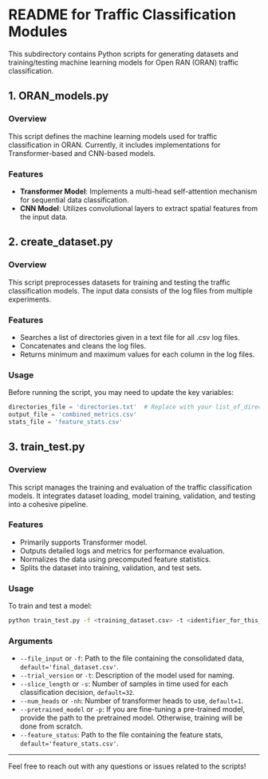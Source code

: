 # README for Traffic Classification Modules

This subdirectory contains Python scripts for generating datasets and training/testing machine learning models for Open RAN (ORAN) traffic classification.

## 1. ORAN_models.py

### Overview
This script defines the machine learning models used for traffic classification in ORAN. Currently, it includes implementations for Transformer-based and CNN-based models.

### Features
- **Transformer Model**: Implements a multi-head self-attention mechanism for sequential data classification.
- **CNN Model**: Utilizes convolutional layers to extract spatial features from the input data.


## 2. create_dataset.py

### Overview
This script preprocesses datasets for training and testing the traffic classification models. The input data consists of the log files from multiple experiments.

### Features
- Searches a list of directories given in a text file for all .csv log files. 
- Concatenates and cleans the log files.
- Returns minimum and maximum values for each column in the log files.

### Usage
Before running the script, you may need to update the key variables:
```python
directories_file = 'directories.txt'  # Replace with your list_of_directories.txt file path
output_file = 'combined_metrics.csv'
stats_file = 'feature_stats.csv'
```

## 3. train_test.py

### Overview
This script manages the training and evaluation of the traffic classification models. It integrates dataset loading, model training, validation, and testing into a cohesive pipeline.

### Features
- Primarily supports Transformer model.
- Outputs detailed logs and metrics for performance evaluation.
- Normalizes the data using precomputed feature statistics.
- Splits the dataset into training, validation, and test sets.

### Usage
To train and test a model:
```bash
python train_test.py -f <training_dataset.csv> -t <identifier_for_this_model> -s <slice_length> --feature_stats <path/to/feature_stats.csv>
```

### Arguments
- `--file_input` or `-f`: Path to the file containing the consolidated data, `default='final_dataset.csv'`.
- `--trial_version` or `-t`: Description of the model used for naming.
- `--slice_length` or `-s`: Number of samples in time used for each classification decision, `default=32`.
- `--num_heads` or `-nh`: Number of transformer heads to use, `default=1`.
- `--pretrained_model` or `-p`: If you are fine-tuning a pre-trained model, provide the path to the pretrained model. Otherwise, training will be done from scratch.
- `--feature_status`: Path to the file containing the feature stats, `default='feature_stats.csv'`.


---

Feel free to reach out with any questions or issues related to the scripts!

